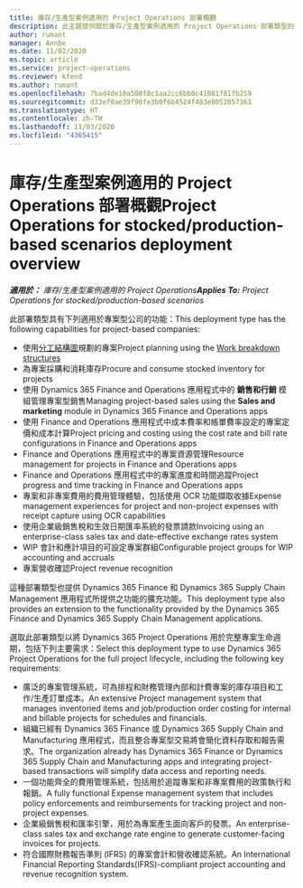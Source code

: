```yaml
---
title: 庫存/生產型案例適用的 Project Operations 部署概觀
description: 此主題提供關於庫存/生產型案例適用的 Project Operations 部署類型的資訊。
author: rumant
manager: Annbe
ms.date: 11/02/2020
ms.topic: article
ms.service: project-operations
ms.reviewer: kfend
ms.author: rumant
ms.openlocfilehash: 7bad4de10a508f0c1aa2cc6bb0c41081f81fb259
ms.sourcegitcommit: d33ef0ae39f90fe3b0f6b4524f483e8052057361
ms.translationtype: HT
ms.contentlocale: zh-TW
ms.lasthandoff: 11/03/2020
ms.locfileid: "4365415"
---
```

# <a name="project-operations-for-stockedproduction-based-scenarios-deployment-overview"></a><span data-ttu-id="f9a84-103">庫存/生產型案例適用的 Project Operations 部署概觀</span><span class="sxs-lookup"><span data-stu-id="f9a84-103">Project Operations for stocked/production-based scenarios deployment overview</span></span>

<span data-ttu-id="f9a84-104">_**適用於：** 庫存/生產型案例適用的 Project Operations_</span><span class="sxs-lookup"><span data-stu-id="f9a84-104">_**Applies To:** Project Operations for stocked/production-based scenarios_</span></span>


<span data-ttu-id="f9a84-105">此部署類型具有下列適用於專案型公司的功能：</span><span class="sxs-lookup"><span data-stu-id="f9a84-105">This deployment type has the following capabilities for project-based companies:</span></span>

- <span data-ttu-id="f9a84-106">使用[分工結構圖](work-breakdown-structures.md)規劃的專案</span><span class="sxs-lookup"><span data-stu-id="f9a84-106">Project planning using the [Work breakdown structures](work-breakdown-structures.md)</span></span>
- <span data-ttu-id="f9a84-107">為專案採購和消耗庫存</span><span class="sxs-lookup"><span data-stu-id="f9a84-107">Procure and consume stocked inventory for projects</span></span>
- <span data-ttu-id="f9a84-108">使用 Dynamics 365 Finance and Operations 應用程式中的 **銷售和行銷** 模組管理專案型銷售</span><span class="sxs-lookup"><span data-stu-id="f9a84-108">Managing project-based sales using the **Sales and marketing** module in Dynamics 365 Finance and Operations apps</span></span>
- <span data-ttu-id="f9a84-109">使用 Finance and Operations 應用程式中成本費率和帳單費率設定的專案定價和成本計算</span><span class="sxs-lookup"><span data-stu-id="f9a84-109">Project pricing and costing using the cost rate and bill rate configurations in Finance and Operations apps</span></span>
- <span data-ttu-id="f9a84-110">Finance and Operations 應用程式中的專案資源管理</span><span class="sxs-lookup"><span data-stu-id="f9a84-110">Resource management for projects in Finance and Operations apps</span></span>
- <span data-ttu-id="f9a84-111">Finance and Operations 應用程式中的專案進度和時間追蹤</span><span class="sxs-lookup"><span data-stu-id="f9a84-111">Project progress and time tracking in Finance and Operations apps</span></span>
- <span data-ttu-id="f9a84-112">專案和非專案費用的費用管理體驗，包括使用 OCR 功能擷取收據</span><span class="sxs-lookup"><span data-stu-id="f9a84-112">Expense management experiences for project and non-project expenses with receipt capture using OCR capabilities</span></span>
- <span data-ttu-id="f9a84-113">使用企業級銷售稅和生效日期匯率系統的發票請款</span><span class="sxs-lookup"><span data-stu-id="f9a84-113">Invoicing using an enterprise-class sales tax and date-effective exchange rates system</span></span>
- <span data-ttu-id="f9a84-114">WIP 會計和應計項目的可設定專案群組</span><span class="sxs-lookup"><span data-stu-id="f9a84-114">Configurable project groups for WIP accounting and accruals</span></span>
- <span data-ttu-id="f9a84-115">專案營收確認</span><span class="sxs-lookup"><span data-stu-id="f9a84-115">Project revenue recognition</span></span>

<span data-ttu-id="f9a84-116">這種部署類型也提供 Dynamics 365 Finance 和 Dynamics 365 Supply Chain Management 應用程式所提供之功能的擴充功能。</span><span class="sxs-lookup"><span data-stu-id="f9a84-116">This deployment type also provides an extension to the functionality provided by the Dynamics 365 Finance and Dynamics 365 Supply Chain Management applications.</span></span>

<span data-ttu-id="f9a84-117">選取此部署類型以將 Dynamics 365 Project Operations 用於完整專案生命週期，包括下列主要需求：</span><span class="sxs-lookup"><span data-stu-id="f9a84-117">Select this deployment type to use Dynamics 365 Project Operations for the full project lifecycle, including the following key requirements:</span></span>

- <span data-ttu-id="f9a84-118">廣泛的專案管理系統，可為排程和財務管理內部和計費專案的庫存項目和工作/生產訂單成本。</span><span class="sxs-lookup"><span data-stu-id="f9a84-118">An extensive Project management system that manages inventoried items and job/production order costing for internal and billable projects for schedules and financials.</span></span>
- <span data-ttu-id="f9a84-119">組織已經有 Dynamics 365 Finance 或 Dynamics 365 Supply Chain and Manufacturing 應用程式，而且整合專案型交易將會簡化資料存取和報告需求。</span><span class="sxs-lookup"><span data-stu-id="f9a84-119">The organization already has Dynamics 365 Finance or Dynamics 365 Supply Chain and Manufacturing apps and integrating project-based transactions will simplify data access and reporting needs.</span></span>
- <span data-ttu-id="f9a84-120">一個功能齊全的費用管理系統，包括用於追蹤專案和非專案費用的政策執行和報銷。</span><span class="sxs-lookup"><span data-stu-id="f9a84-120">A fully functional Expense management system that includes policy enforcements and reimbursements for tracking project and non-project expenses.</span></span>
- <span data-ttu-id="f9a84-121">企業級銷售稅和匯率引擎，用於為專案產生面向客戶的發票。</span><span class="sxs-lookup"><span data-stu-id="f9a84-121">An enterprise-class sales tax and exchange rate engine to generate customer-facing invoices for projects.</span></span>
- <span data-ttu-id="f9a84-122">符合國際財務報告準則 (IFRS) 的專案會計和營收確認系統。</span><span class="sxs-lookup"><span data-stu-id="f9a84-122">An International Financial Reporting Standards(IFRS)-compliant project accounting and revenue recognition system.</span></span>

